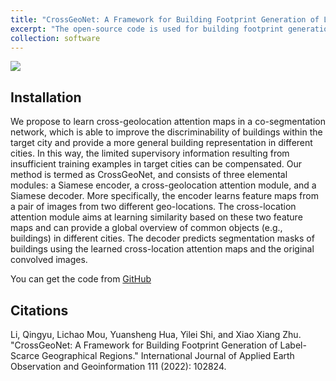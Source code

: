 ```yaml
---
title: "CrossGeoNet: A Framework for Building Footprint Generation of Label-Scarce Geographical Regions"
excerpt: "The open-source code is used for building footprint generation."
collection: software
---
```

<img src='https://lqycrystal.github.io/qingyuli.github.io/images/crossgeonet.png'><br/>

## Installation

We propose to learn cross-geolocation attention maps in a co-segmentation network, which is able to improve the discriminability of buildings within the target city and provide a more general building representation in different cities. In this way, the limited supervisory information resulting from insufficient training examples in target cities can be compensated. Our method is termed as CrossGeoNet, and consists of three elemental modules: a Siamese encoder, a cross-geolocation attention module, and a Siamese decoder. More specifically, the encoder learns feature maps from a pair of images from two different geo-locations. The cross-location attention module aims at learning similarity based on these two feature maps and can provide a global overview of common objects (e.g., buildings) in different cities. The decoder predicts segmentation masks of buildings using the learned cross-location attention maps and the original convolved images.

You can get the code from [GitHub](https://github.com/lqycrystal/coseg_building)


## Citations

Li, Qingyu, Lichao Mou, Yuansheng Hua, Yilei Shi, and Xiao Xiang Zhu. "CrossGeoNet: A Framework for Building Footprint Generation of Label-Scarce Geographical Regions." International Journal of Applied Earth Observation and Geoinformation 111 (2022): 102824. 
